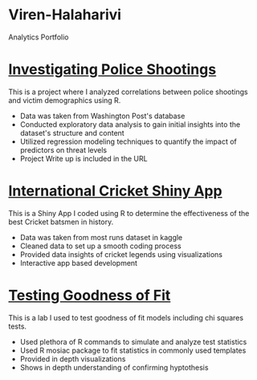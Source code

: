 # Viren-Halaharivi
Analytics Portfolio

# [Investigating Police Shootings](https://github.com/vhalaharivi26/Investigating-Police-Shootings.git)
This is a project where I analyzed correlations between police shootings and victim demographics using R. 

* Data was taken from Washington Post's database
* Conducted exploratory data analysis to gain initial insights into the dataset's structure and content
* Utilized regression modeling techniques to quantify the impact of predictors on threat levels
* Project Write up is included in the URL


# [International Cricket Shiny App](https://github.com/vhalaharivi26/Project-International-Cricket-Shiny-App.git)
This is a Shiny App I coded using R to determine the effectiveness of the best Cricket batsmen in history.

* Data was taken from most runs dataset in kaggle
* Cleaned data to set up a smooth coding process
* Provided data insights of cricket legends using visualizations
* Interactive app based development
  

# [Testing Goodness of Fit](https://github.com/vhalaharivi26/Goodness-of-Fit-Analysis.git)
This is a lab I used to test goodness of fit models including chi squares tests.

* Used plethora of R commands to simulate and analyze test statistics
* Used R mosiac package to fit statistics in commonly used templates
* Provided in depth visualizations
* Shows in depth understanding of confirming hyptothesis
  

